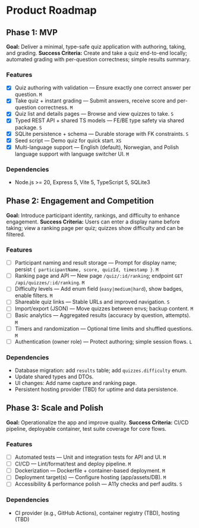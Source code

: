 # Product Roadmap

## Phase 1: MVP

**Goal:** Deliver a minimal, type-safe quiz application with authoring, taking, and grading.
**Success Criteria:** Create and take a quiz end-to-end locally; automated grading with per-question correctness; simple results summary.

### Features

- [x] Quiz authoring with validation — Ensure exactly one correct answer per question. `M`
- [x] Take quiz + instant grading — Submit answers, receive score and per-question correctness. `M`
- [x] Quiz list and details pages — Browse and view quizzes to take. `S`
- [x] Typed REST API + shared TS models — FE/BE type safety via shared package. `S`
- [x] SQLite persistence + schema — Durable storage with FK constraints. `S`
- [x] Seed script — Demo quiz for quick start. `XS`
- [x] Multi-language support — English (default), Norwegian, and Polish language support with language switcher UI. `M`

### Dependencies

- Node.js >= 20, Express 5, Vite 5, TypeScript 5, SQLite3

## Phase 2: Engagement and Competition

**Goal:** Introduce participant identity, rankings, and difficulty to enhance engagement.
**Success Criteria:** Users can enter a display name before taking; view a ranking page per quiz; quizzes show difficulty and can be filtered.

### Features

- [ ] Participant naming and result storage — Prompt for display name; persist `{ participantName, score, quizId, timestamp }`. `M`
- [ ] Ranking page and API — New page `/quiz/:id/ranking`; endpoint `GET /api/quizzes/:id/ranking`. `M`
- [ ] Difficulty levels — Add enum field (`easy|medium|hard`), show badges, enable filters. `M`
- [ ] Shareable quiz links — Stable URLs and improved navigation. `S`
- [ ] Import/export (JSON) — Move quizzes between envs; backup content. `M`
- [ ] Basic analytics — Aggregated results (accuracy by question, attempts). `M`
- [ ] Timers and randomization — Optional time limits and shuffled questions. `M`
- [ ] Authentication (owner role) — Protect authoring; simple session flows. `L`

### Dependencies

- Database migration: add `results` table; add `quizzes.difficulty` enum.
- Update shared types and DTOs.
- UI changes: Add name capture and ranking page.
- Persistent hosting provider (TBD) for uptime and data persistence.

## Phase 3: Scale and Polish

**Goal:** Operationalize the app and improve quality.
**Success Criteria:** CI/CD pipeline, deployable container, test suite coverage for core flows.

### Features

- [ ] Automated tests — Unit and integration tests for API and UI. `M`
- [ ] CI/CD — Lint/format/test and deploy pipeline. `M`
- [ ] Dockerization — Dockerfile + container-based deployment. `M`
- [ ] Deployment target(s) — Configure hosting (app/assets/DB). `M`
- [ ] Accessibility & performance polish — A11y checks and perf audits. `S`

### Dependencies

- CI provider (e.g., GitHub Actions), container registry (TBD), hosting (TBD)

